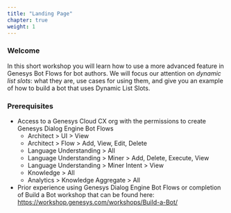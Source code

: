 ```yaml
---
title: "Landing Page"
chapter: true
weight: 1
---
```



### Welcome

In this short workshop you will learn how to use a more advanced feature in Genesys Bot Flows for bot authors. We will focus our attention on *dynamic list slots*: what they are, use cases for using them, and give you an example of how to build a bot that uses Dynamic List Slots. 

### Prerequisites
- Access to a Genesys Cloud CX org with the permissions to create Genesys Dialog Engine Bot Flows
    - Architect > UI > View
    - Architect > Flow > Add, View, Edit, Delete
    - Language Understanding > All
    - Language Understanding > Miner > Add, Delete, Execute, View
    - Language Understanding > Miner Intent > View
    - Knowledge > All
    - Analytics > Knowledge Aggregate > All
- Prior experience using Genesys Dialog Engine Bot Flows or completion of Build a Bot workshop that can be found here: https://workshop.genesys.com/workshops/Build-a-Bot/

